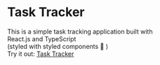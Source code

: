 # Task Tracker

This is a simple task tracking application built with  
React.js and TypeScript  
(styled with styled components 💅 )  
Try it out: [Task Tracker](https://task-tracker-ebon.vercel.app/)
